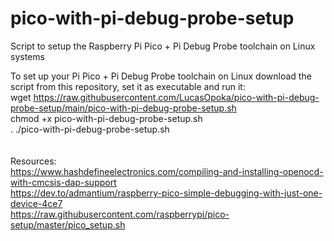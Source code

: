 # pico-with-pi-debug-probe-setup
Script to setup the Raspberry Pi Pico + Pi Debug Probe toolchain on Linux systems

To set up your Pi Pico + Pi Debug Probe toolchain on Linux download the script from this repository, set it as executable and run it:\
wget https://raw.githubusercontent.com/LucasOpoka/pico-with-pi-debug-probe-setup/main/pico-with-pi-debug-probe-setup.sh \
chmod +x pico-with-pi-debug-probe-setup.sh\
. ./pico-with-pi-debug-probe-setup.sh\
\
\
Resources:\
https://www.hashdefineelectronics.com/compiling-and-installing-openocd-with-cmcsis-dap-support \
https://dev.to/admantium/raspberry-pico-simple-debugging-with-just-one-device-4ce7 \
https://raw.githubusercontent.com/raspberrypi/pico-setup/master/pico_setup.sh
